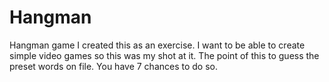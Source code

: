 # Hangman
Hangman game
I created this as an exercise. I want to be able to create simple video games so this was my shot at it. The point of this to guess the preset words on file. You have 7 chances to do so.
